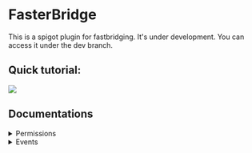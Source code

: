# FasterBridge
This is a spigot plugin for fastbridging.
It's under development.
You can access it under the dev branch.

## Quick tutorial:

[![](https://yt-embed.herokuapp.com/embed?v=pmLcsv-lLGw)](https://youtu.be/pmLcsv-lLGw)

## Documentations
<details>
<summary>Permissions</summary>
<br>

## Permissions
### SubCommands

| SubCommand  |     Permission	        |
| ----------- | ----------------------- |
| test	 	  | fastbridge.test         |
| create      | fastbridge.create       |
| func        | fastbridge.func         |
| givegadget  | fastbridge.givegadget   |
| editor      | fastbridge.editor       |
| setloc      | fastbridge.setloc       |
| setblock    | fastbridge.setblock     |
| blocks      | fastbridge.blocks       |

### Gadgets

|       Gadget        |         Permission	            |
| ------------------- | ------------------------------- |
| arenaEditorGadget   | fastbridge.arenaEditorGadget    |
| arenaLeaveGadget    | fastbridge.arenaLeaveGadget     |
| arenaSelectorGadget | fastbridge.arenaSelectorGadget  |
| arenaRestartGadget  | fastbridge.arenaRestartGadget   |
</details>
<details>
<summary>Events</summary>
<br>

# Custom events

## Arena
PlayerJoinArenaEvent
```java
@EventHandler
public void onPlayerJoinArena(PlayerJoinArenaEvent event){
    event.getPlayer();      //  Player
    event.getArenaName();   //  String
    event.getPlayerClass(); //  PlayerClass
    event.getArenaClass();  //  ArenaClass
        }
```

PlayerLeaveArenaEvent
```java
@EventHandler
public void onPlayerLeaveArena(PlayerLeaveArenaEvent event){
    event.getPlayer();      //  Player
    event.getArenaName();   //  String
    event.getPlayerClass(); //  PlayerClass
    event.getArenaClass();  //  ArenaClass
        }
```

ArenaCreateEvent
```java
@EventHandler
public void onArenaCreated(ArenaCreateEvent event){
    event.getArenaName();           //  String
    event.getMaxPlayer();           //  int
    event.isActive();               //  boolean
    event.getLocations();           //  Location[]
    event.getDeathZoneHorizontal(); //  int
    event.getDeathZoneVertical();   //  int
    event.getDirection();           //  Direction
        }
```

ArenaDeleteEvent
```java
@EventHandler
public void onArenaDelete(ArenaDeleteEvent event){
    event.getArenaName();      //  String
        }
```

## Editor
PlayerJoinEditorEvent
```java
@EventHandler
public void onPlayerJoinEditor(PlayerJoinArenaEvent event){
    event.getPlayer();      //  Player
    event.getArenaName();   //  String
    event.getPlayerClass(); //  PlayerClass
    event.getArenaClass();  //  ArenaClass
        }
```

PlayerLeaveEditorEvent
```java
@EventHandler
public void onPlayerLeaveEditor(PlayerLeaveEditorEvent event){
    event.getPlayer();      //  Player
    event.getArenaName();   //  String
    event.getPlayerClass(); //  PlayerClass
    event.getArenaClass();  //  ArenaClass
        }
```

## Game

PlayerArenaResetEvent
```java
@EventHandler
public void onPlayerResetArena(PlayerArenaResetEvent event){
    event.getPlayer();      //  Player
    event.getArenaName();   //  String
    event.getPlayerClass(); //  PlayerClass
    event.getArenaClass();  //  ArenaClass
        }
```

PlayerDeathEvent
```java
@EventHandler
public void onPlayerDeath(PlayerDeathEvent event){
    event.getPlayer();      //  Player
    event.getArenaName();   //  String
    event.getPlayerClass(); //  PlayerClass
    event.getArenaClass();  //  ArenaClass
        }
```

PlayerNewRecordEvent
```java
@EventHandler
public void onPlayerNewRecord(PlayerNewRecordEvent event){
    event.getPlayer();      //  Player
    event.getArenaName();   //  String
    event.getPlayerClass(); //  PlayerClass
    event.getArenaClass();  //  ArenaClass
    event.getRecord()       //  double    
        }
```

PlayerWinEvent
```java
@EventHandler
public void onPlayerWin(PlayerWinEvent event){
    event.getPlayer();      //  Player
    event.getArenaName();   //  String
    event.getPlayerClass(); //  PlayerClass
    event.getArenaClass();  //  ArenaClass
    event.getRecord()       //  double    
        }
```

## Player

ChangeBlockEvent
```java
@EventHandler
public void onPlayerBlockChange(ChangeBlockEvent event){
    event.getPlayer();      //  Player
    event.getPlayerClass(); //  PlayerClass
    event.getMaterial();    //  Material
    event.getDisplayName(): //  String    
        }
```

## Other

SubCommandEvent
```java
@EventHandler
public void onSubCommand(PlayerWinEvent event){
    event.getPlayer();      //  Player
    event.getCommand()      //  String    
        }
```

GadgetUseEvent
```java
@EventHandler
public void onGadgetUse(GadgetUseEvent event){
    event.getPlayer();      //  Player
    event.getGadgetName()   //  String   
    event.getGadget()       //  GadgetAbstract    
        }
```

ButtonClickEvent
```java
@EventHandler
public void onButtonClick(ButtonClickEvent event){
    event.getPlayer();      //  Player
    event.getSlot();        //  int
    event.getClicked();     //  ItemStack
    event.getInventory();   //  Inventory
    event.getButton();      //  ButtonInterface    
        }
```
</details>
